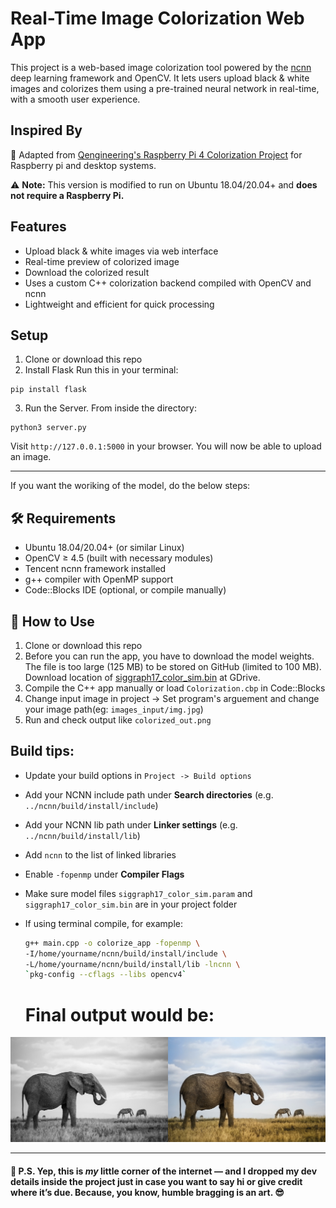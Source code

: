 # Real-Time Image Colorization Web App

This project is a web-based image colorization tool powered by the [ncnn](https://github.com/Tencent/ncnn) deep learning framework and OpenCV. It lets users upload black & white images and colorizes them using a pre-trained neural network in real-time, with a smooth user experience.



## Inspired By

🚀 Adapted from [Qengineering's Raspberry Pi 4 Colorization Project](https://github.com/Qengineering/ncnn-Colorization_Raspberry-Pi-4) for Raspberry pi and desktop systems.

⚠️ **Note:** This version is modified to run on Ubuntu 18.04/20.04+ and **does not require a Raspberry Pi.**



## Features

- Upload black & white images via web interface
- Real-time preview of colorized image
- Download the colorized result
- Uses a custom C++ colorization backend compiled with OpenCV and ncnn
- Lightweight and efficient for quick processing


## Setup
1. Clone or download this repo
2. Install Flask
Run this in your terminal:
```
pip install flask
```
3. Run the Server. From inside the directory:
```
python3 server.py
```
Visit `http://127.0.0.1:5000` in your browser. You will now be able to upload an image.

---
If you want the woriking of the model, do the below steps:

## 🛠 Requirements

- Ubuntu 18.04/20.04+ (or similar Linux)
- OpenCV ≥ 4.5 (built with necessary modules)
- Tencent ncnn framework installed  
- g++ compiler with OpenMP support  
- Code::Blocks IDE (optional, or compile manually)


## 🧪 How to Use
1. Clone or download this repo
2. Before you can run the app, you have to download the model weights. The file is too large (125 MB) to be stored on GitHub (limited to 100 MB).
   Download location of [siggraph17_color_sim.bin](https://drive.google.com/file/d/1wdlu9IpbIPeeWdkOouGcwUttKtjK9fW8/view) at GDrive.
3. Compile the C++ app manually or load `Colorization.cbp` in Code::Blocks
4. Change input image in project -> Set program's arguement and change your image path(eg: `images_input/img.jpg`)
5. Run and check output like `colorized_out.png`


## Build tips:
- Update your build options in `Project -> Build options`
- Add your NCNN include path under **Search directories** (e.g. `../ncnn/build/install/include`)
- Add your NCNN lib path under **Linker settings** (e.g. `../ncnn/build/install/lib`)
- Add `ncnn` to the list of linked libraries
- Enable `-fopenmp` under **Compiler Flags**
- Make sure model files `siggraph17_color_sim.param` and `siggraph17_color_sim.bin` are in your project folder
- If using terminal compile, for example:

  ```bash
  g++ main.cpp -o colorize_app -fopenmp \
  -I/home/yourname/ncnn/build/install/include \
  -L/home/yourname/ncnn/build/install/lib -lncnn \
  `pkg-config --cflags --libs opencv4`
  ```


  # Final output would be:
![Example Result](static/example/exampleimage.jpg)

  ---

#### 📝 P.S.  Yep, this is *my* little corner of the internet — and I dropped my dev details inside the project just in case you want to say hi or give credit where it’s due. Because, you know, humble bragging is an art. 😎
